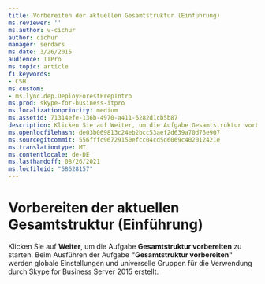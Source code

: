 ```yaml
---
title: Vorbereiten der aktuellen Gesamtstruktur (Einführung)
ms.reviewer: ''
ms.author: v-cichur
author: cichur
manager: serdars
ms.date: 3/26/2015
audience: ITPro
ms.topic: article
f1.keywords:
- CSH
ms.custom:
- ms.lync.dep.DeployForestPrepIntro
ms.prod: skype-for-business-itpro
ms.localizationpriority: medium
ms.assetid: 71314efe-136b-4970-a411-6282d1cb5b87
description: Klicken Sie auf Weiter, um die Aufgabe Gesamtstruktur vorbereiten zu starten. Beim Ausführen der Aufgabe "Gesamtstruktur vorbereiten" werden globale Einstellungen und universelle Gruppen für die Verwendung durch Skype for Business Server 2015 erstellt.
ms.openlocfilehash: de03b069813c24eb2bcc53aef2d639a70d76e907
ms.sourcegitcommit: 556fffc96729150efcc04cd5d6069c402012421e
ms.translationtype: MT
ms.contentlocale: de-DE
ms.lasthandoff: 08/26/2021
ms.locfileid: "58628157"
---
```

# <a name="prepare-current-forrest-intro"></a>Vorbereiten der aktuellen Gesamtstruktur (Einführung)
 
Klicken Sie auf **Weiter**, um die Aufgabe **Gesamtstruktur vorbereiten** zu starten. Beim Ausführen der Aufgabe **"Gesamtstruktur vorbereiten"** werden globale Einstellungen und universelle Gruppen für die Verwendung durch Skype for Business Server 2015 erstellt.
  

